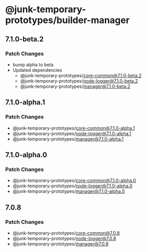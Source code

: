 # @junk-temporary-prototypes/builder-manager

## 7.1.0-beta.2

### Patch Changes

- bump alpha to beta
- Updated dependencies
  - @junk-temporary-prototypes/core-common@7.1.0-beta.2
  - @junk-temporary-prototypes/node-logger@7.1.0-beta.2
  - @junk-temporary-prototypes/manager@7.1.0-beta.2

## 7.1.0-alpha.1

### Patch Changes

- @junk-temporary-prototypes/core-common@7.1.0-alpha.1
- @junk-temporary-prototypes/node-logger@7.1.0-alpha.1
- @junk-temporary-prototypes/manager@7.1.0-alpha.1

## 7.1.0-alpha.0

### Patch Changes

- @junk-temporary-prototypes/core-common@7.1.0-alpha.0
- @junk-temporary-prototypes/node-logger@7.1.0-alpha.0
- @junk-temporary-prototypes/manager@7.1.0-alpha.0

## 7.0.8

### Patch Changes

- @junk-temporary-prototypes/core-common@7.0.8
- @junk-temporary-prototypes/node-logger@7.0.8
- @junk-temporary-prototypes/manager@7.0.8
